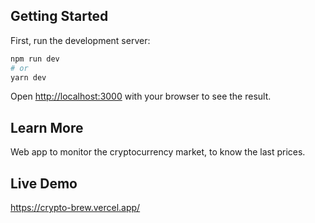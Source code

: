 ## Getting Started

First, run the development server:

```bash
npm run dev
# or
yarn dev
```

Open [http://localhost:3000](http://localhost:3000) with your browser to see the result.

## Learn More
Web app to monitor the cryptocurrency market, to know the last prices.

## Live Demo
https://crypto-brew.vercel.app/
